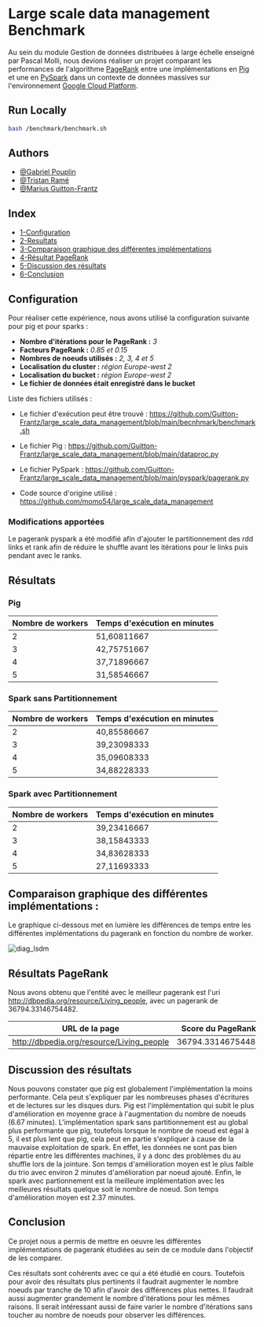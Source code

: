 # Large scale data management Benchmark

Au sein du module Gestion de données distribuées à large échelle enseigné par Pascal Molli, nous devions réaliser un projet comparant les performances de l'algorithme [PageRank](https://wikipedia.org/wiki/PageRank) entre une implémentations en [Pig](https://pig.apache.org/) et une en [PySpark](https://spark.apache.org/docs/latest/api/python/index.html) dans un contexte de données massives sur l'environnement [Google Cloud Platform](https://cloud.google.com).

## Run Locally

```bash
bash /benchmark/benchmark.sh
```
## Authors

- [@Gabriel Pouplin](https://github.com/Lapin-Obez)
- [@Tristan Ramé](https://github.com/TRRame)
- [@Marius Guitton-Frantz](https://github.com/Guitton-Frantz)

## Index

* [1-Configuration](#configuration) 
* [2-Resultats](#resultats) 
* [3-Comparaison graphique des différentes implémentations](#comparaison-graphique-des-différentes-implementations)
* [4-Résultat PageRank](#resultats-pagerank)
* [5-Discussion des résultats](#discussion-des-resultats)
* [6-Conclusion](#conclusion)


<a name="configuration"/>

## Configuration

Pour réaliser cette expérience, nous avons utilisé la configuration suivante pour pig et pour sparks :
* **Nombre d'itérations pour le PageRank :** _3_
* **Facteurs PageRank :** _0.85 et 0.15_
* **Nombres de noeuds utilisés :** _2, 3, 4 et 5_
* **Localisation du cluster :** _région Europe-west 2_
* **Localisation du bucket :** _région Europe-west 2_
* **Le fichier de données était enregistré dans le bucket**

Liste des fichiers utilisés : 
* Le fichier d'exécution peut être trouvé : https://github.com/Guitton-Frantz/large_scale_data_management/blob/main/becnhmark/benchmark.sh

* Le fichier Pig : https://github.com/Guitton-Frantz/large_scale_data_management/blob/main/dataproc.py

* Le fichier PySpark : https://github.com/Guitton-Frantz/large_scale_data_management/blob/main/pyspark/pagerank.py

* Code source d'origine utilisé : https://github.com/momo54/large_scale_data_management

### Modifications apportées

Le pagerank pyspark a été modifié afin d'ajouter le partitionnement des rdd links et rank afin de réduire le shuffle avant les itérations pour le links puis pendant avec le ranks. 


<a name="resultats"/>

## Résultats

### Pig

| Nombre de workers | Temps d'exécution en minutes |
|---|---|
| 2 | 51,60811667 |
| 3 | 42,75751667 |
| 4 | 37,71896667 |
| 5 | 31,58546667 |

### Spark sans Partitionnement

| Nombre de workers | Temps d'exécution en minutes |
|---|---|
| 2 | 40,85586667 |
| 3 | 39,23098333 |
| 4 | 35,09608333 |
| 5 | 34,88228333 |

### Spark avec Partitionnement

| Nombre de workers | Temps d'exécution en minutes |
|---|---|
| 2 | 39,23416667 |
| 3 | 38,15843333 |
| 4 | 34,83628333 |
| 5 | 27,11693333 |


<a name="comparaison-graphique-des-différentes-implementations"/>

## Comparaison graphique des différentes implémentations :
Le graphique ci-dessous met en lumière les différences de temps entre les différentes implémentations du pagerank en fonction du nombre de worker.

![diag_lsdm](https://github.com/Guitton-Frantz/large_scale_data_management/assets/60448956/70b294d3-d107-4a6f-9333-4c3f1a74f7ea)

<a name="resultats-pagerank"/>

## Résultats PageRank
Nous avons obtenu que l'entité avec le meilleur pagerank est l'uri http://dbpedia.org/resource/Living_people, avec un pagerank de 36794.33146754482.

| URL de la page | Score du PageRank |
|---|---|
| http://dbpedia.org/resource/Living_people |  36794.33146754482  |


<a name="discussion-des-resultats"/>

## Discussion des résultats

Nous pouvons constater que pig est globalement l'implémentation la moins performante. Cela peut s'expliquer par les nombreuses phases d'écritures et de lectures sur les disques durs. Pig est l'implémentation qui subit le plus d'amélioration en moyenne grace à l'augmentation du nombre de noeuds (6.67 minutes). L'implémentation spark sans partitionnement est au global plus performante que pig, toutefois lorsque le nombre de noeud est égal à 5, il est plus lent que pig, cela peut en partie s'expliquer à cause de la mauvaise exploitation de spark. En effet, les données ne sont pas bien répartie entre les différentes machines, il y a donc des problèmes du au shuffle lors de la jointure. Son temps d'amélioration moyen est le plus faible du trio avec environ 2 minutes d'amélioration par noeud ajouté. Enfin, le spark avec partionnement est la meilleure implémentation avec les meilleures résultats quelque soit le nombre de noeud. Son temps d'amélioration moyen est 2.37 minutes.

<a name="conclusion"/>

## Conclusion
Ce projet nous a permis de mettre en oeuvre les différentes implémentations de pagerank étudiées au sein de ce module dans l'objectif de les comparer. 

Ces résultats sont cohérents avec ce qui a été étudié en cours. Toutefois pour avoir des résultats plus pertinents il faudrait augmenter le nombre noeuds par tranche de 10 afin d'avoir des différences plus nettes. Il faudrait aussi augmenter grandement le nombre d'itérations pour les mêmes raisons. Il serait intéressant aussi de faire varier le nombre d'itérations sans toucher au nombre de noeuds pour observer les différences.

